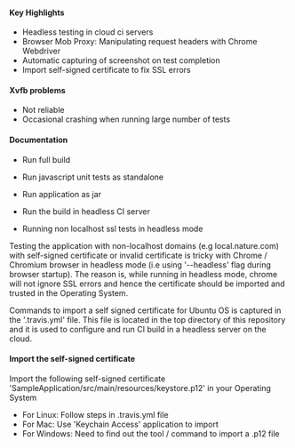 #### Key Highlights

* Headless testing in cloud ci servers
* Browser Mob Proxy: Manipulating request headers with Chrome Webdriver
* Automatic capturing of screenshot on test completion
* Import self-signed certificate to fix SSL errors

#### Xvfb problems

* Not reliable
* Occasional crashing when running large number of tests

#### Documentation

* Run full build
* Run javascript unit tests as standalone
* Run application as jar
* Run the build in headless CI server

* Running non localhost ssl tests in headless mode

Testing the application with non-localhost domains (e.g local.nature.com) with self-signed certificate or invalid certificate is tricky with Chrome / Chromium browser in headless mode (i.e using '--headless' flag during browser startup).  The reason is, while running in headless mode, chrome will not ignore SSL errors and hence the certificate should be imported and trusted in the Operating System.

Commands to import a self signed certificate for Ubuntu OS is captured in the '.travis.yml' file. This file is located in the top directory of this repository and it is used to configure and run CI build in a headless server on the cloud.

#### Import the self-signed certificate

Import the following self-signed certificate 'SampleApplication/src/main/resources/keystore.p12' in your Operating System

* For Linux: Follow steps in .travis.yml file
* For Mac: Use 'Keychain Access' application to import
* For Windows: Need to find out the tool / command to import a .p12 file
    


